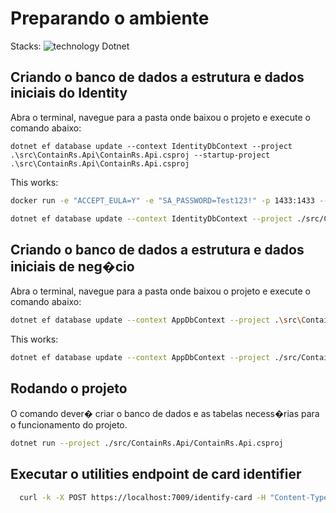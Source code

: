 # Preparando o ambiente
Stacks:
![technology Dotnet](https://img.shields.io/badge/techonolgy-Dotnet-orange)

## Criando o banco de dados a estrutura e dados iniciais do Identity

Abra o terminal, navegue para a pasta onde baixou o projeto e execute o comando abaixo:

```
dotnet ef database update --context IdentityDbContext --project .\src\ContainRs.Api\ContainRs.Api.csproj --startup-project .\src\ContainRs.Api\ContainRs.Api.csproj

```

This works:

```bash
docker run -e "ACCEPT_EULA=Y" -e "SA_PASSWORD=Test123!" -p 1433:1433 --name sqlserver2 -d mcr.microsoft.com/mssql/server:2022-latest

dotnet ef database update --context IdentityDbContext --project ./src/ContainRs.Api/ContainRs.Api.csproj

```

## Criando o banco de dados a estrutura e dados iniciais de neg�cio

Abra o terminal, navegue para a pasta onde baixou o projeto e execute o comando abaixo:

```bash
dotnet ef database update --context AppDbContext --project .\src\ContainRs.Api\ContainRs.Api.csproj --startup-project .\src\ContainRs.Api\ContainRs.Api.csproj
```

This works:

```bash
dotnet ef database update --context AppDbContext --project ./src/ContainRs.Api/ContainRs.Api.csproj
```

## Rodando o projeto

O comando dever� criar o banco de dados e as tabelas necess�rias para o funcionamento do projeto.

```bash
dotnet run --project ./src/ContainRs.Api/ContainRs.Api.csproj
```

## Executar o utilities endpoint de card identifier

```bash
  curl -k -X POST https://localhost:7009/identify-card -H "Content-Type: application/json" -d '"4111111111111111"'
```
